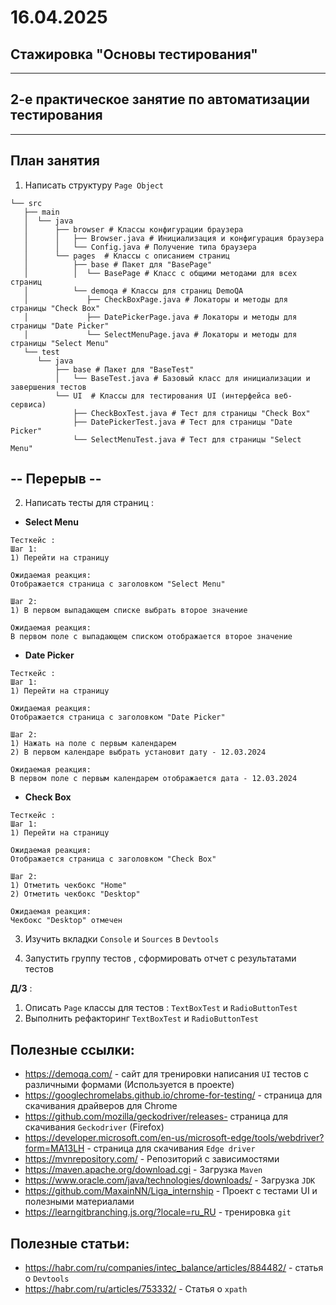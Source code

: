 # 16.04.2025

## Стажировка "Основы тестирования" 

----

## 2-е практическое занятие по автоматизации тестирования

---

## План занятия

1) Написать структуру `Page Object`

```text
└── src
   ├── main
   │  └── java
   │      ├── browser # Классы конфигурации браузера
   │      │   ├── Browser.java # Инициализация и конфигурация браузера
   │      │   └── Config.java # Получение типа браузера 
   │      └── pages  # Классы с описанием страниц
   │          ├── base # Пакет для "BasePage"
   │          │  └── BasePage # Класс с общими методами для всех страниц
   │          └── demoqa # Классы для страниц DemoQA
   │             ├── CheckBoxPage.java # Локаторы и методы для страницы "Check Box"
   │             ├── DatePickerPage.java # Локаторы и методы для страницы "Date Picker"
   │             └── SelectMenuPage.java # Локаторы и методы для страницы "Select Menu"
   └── test
      └── java
          ├── base # Пакет для "BaseTest"
          │   └── BaseTest.java # Базовый класс для инициализации и завершения тестов
          └── UI  # Классы для тестирования UI (интерфейса веб-сервиса)
              ├── CheckBoxTest.java # Тест для страницы "Check Box"
              ├── DatePickerTest.java # Тест для страницы "Date Picker"
              └── SelectMenuTest.java # Тест для страницы "Select Menu"
``` 

## -- Перерыв --

2) Написать тесты для страниц :

- **Select Menu**
```text
Тесткейс :
Шаг 1:
1) Перейти на страницу

Ожидаемая реакция:
Отображается страница с заголовком "Select Menu"

Шаг 2:
1) В первом выпадающем списке выбрать второе значение

Ожидаемая реакция:
В первом поле с выпадающем списком отображается второе значение
```
- **Date Picker**
```text
Тесткейс :
Шаг 1:
1) Перейти на страницу

Ожидаемая реакция:
Отображается страница с заголовком "Date Picker"

Шаг 2:
1) Нажать на поле с первым календарем
2) В первом календаре выбрать установит дату - 12.03.2024

Ожидаемая реакция:
В первом поле с первым календарем отображается дата - 12.03.2024
```
- **Check Box**
```text
Тесткейс :
Шаг 1:
1) Перейти на страницу

Ожидаемая реакция:
Отображается страница с заголовком "Check Box"

Шаг 2:
1) Отметить чекбокс "Home"
2) Отметить чекбокс "Desktop"

Ожидаемая реакция:
Чекбокс "Desktop" отмечен
```

3) Изучить вкладки `Console` и `Sources` в `Devtools`

4) Запустить группу тестов , сформировать отчет с результатами тестов

**Д/З** :

1) Описать `Page` классы для тестов : `TextBoxTest` и `RadioButtonTest`
2) Выполнить рефакторинг `TextBoxTest` и `RadioButtonTest`

## Полезные ссылки:
- https://demoqa.com/ - сайт для тренировки написания `UI` тестов с различными формами (Используется в проекте)
- https://googlechromelabs.github.io/chrome-for-testing/ - страница для скачивания драйверов для Chrome
- https://github.com/mozilla/geckodriver/releases- страница для скачивания `Geckodriver` (Firefox)
- https://developer.microsoft.com/en-us/microsoft-edge/tools/webdriver?form=MA13LH - страница для скачивания `Edge driver`
- https://mvnrepository.com/ - Репозиторий с зависимостями
- https://maven.apache.org/download.cgi - Загрузка `Maven`
- https://www.oracle.com/java/technologies/downloads/ - Загрузка `JDK`
- https://github.com/MaxainNN/Liga_internship - Проект с тестами UI и полезными материалами
- https://learngitbranching.js.org/?locale=ru_RU - тренировка `git`

## Полезные статьи:

- https://habr.com/ru/companies/intec_balance/articles/884482/ - статья о `Devtools`
- https://habr.com/ru/articles/753332/ - Статья о `xpath`


